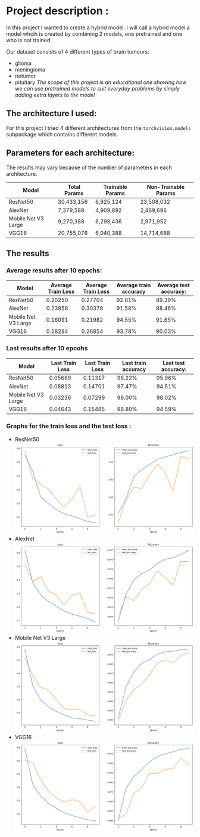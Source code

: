# Project description :
In this project I wanted to create a hybrid model. I will call a hybrid model a model whcih is created by combining 2 models, one pretrained and one who is not trained

Our dataset consists of 4 different types of brain tumours:

- glioma
- meningioma
- notumor
- pituitary
*The scope of this project is an educational one showing how we can use pretrained models to suit everyday problems by simply adding extra layers to the model*
## The architecture I used:
For this project I tried 4 different architectures from the `torchvision.models`  subpackage  which contains different models.
## Parameters for each architecture:
The results may vary because of the number of parameters in each architecture.

| Model | Total Params | Trainable Params | Non-Trainable Params |
|---|---|---|---|
| ResNet50 | 30,433,156 | 6,925,124 | 23,508,032 |
| AlexNet | 7,379,588 | 4,909,892 | 2,469,696 |
| Mobile Net V3 Large | 9,270,388 | 6,298,436 | 2,971,952 |
| VGG16 | 20,755,076 | 6,040,388 | 14,714,688 |
## The results
### Average results after 10 epochs:
| Model | Average Train Loss | Average Train Loss | Average train accuracy | Average test accuracy: |
|---|---|---|---|---|
| ResNet50 | 0.20250 | 0.27704 | 92.81% | 89.39% |
| AlexNet | 0.23858 | 0.30378 | 91.58% | 88.46% |
| Mobile Net V3 Large | 0.16091 | 0.21982 | 94.55% | 91.65% |
| VGG16 | 0.18284 | 0.26854 | 93.78% | 90.03% |
### Last results after 10 epcohs
| Model | Last Train Loss | Last Train Loss | Last train accuracy | Last test accuracy: |
|---|---|---|---|---|
| ResNet50 | 0.05689 | 0.11317 | 98.22% | 95.96% |
| AlexNet | 0.08813 | 0.14701 | 97.47% | 94.51% |
| Mobile Net V3 Large | 0.03236 | 0.07299 | 99.00% | 98.02% |
| VGG16 | 0.04643 | 0.15485 | 98.80% | 94.59% |
### Graphs for the train loss and the test loss :
- ResNet50
  ![ResNet50_graph](./Images/ResNet50.png)
- AlexNet
  ![AlexNet_graph](./Images/AlexNet.png)
- Mobile Net V3 Large
  ![MobileNetV3Large_graph](./Images/MobileNetv3Large.png)
- VGG16
  ![VGG16_graph](./Images/VGG16.png)
